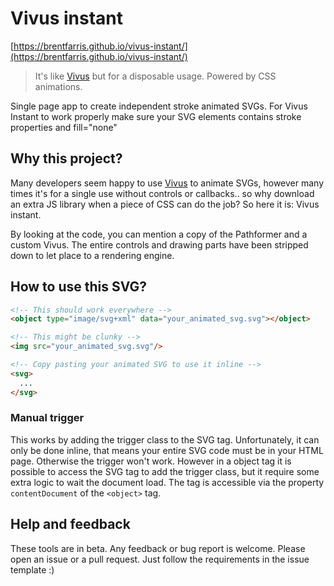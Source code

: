 # Vivus instant

[https://brentfarris.github.io/vivus-instant/](https://brentfarris.github.io/vivus-instant/)

> It's like [Vivus](https://maxwellito.github.io/vivus/) but for a disposable usage. Powered by CSS animations.

Single page app to create independent stroke animated SVGs. For Vivus Instant to work properly make sure your SVG elements contains stroke properties and fill="none"

## Why this project?

Many developers seem happy to use [Vivus](https://maxwellito.github.io/vivus/) to animate SVGs, however many times it's for a single use without controls or callbacks.. so why download an extra JS library when a piece of CSS can do the job? So here it is: Vivus instant.

By looking at the code, you can mention a copy of the Pathformer and a custom Vivus. The entire controls and drawing parts have been stripped down to let place to a rendering engine.

## How to use this SVG?

```html
<!-- This should work everywhere -->
<object type="image/svg+xml" data="your_animated_svg.svg"></object>

<!-- This might be clunky -->
<img src="your_animated_svg.svg"/>

<!-- Copy pasting your animated SVG to use it inline -->
<svg>
  ...
</svg>
```

### Manual trigger

This works by adding the trigger class to the SVG tag. Unfortunately, it can only be done inline, that means your entire SVG code must be in your HTML page. Otherwise the trigger won't work.
However in a object tag it is possible to access the SVG tag to add the trigger class, but it require some extra logic to wait the document load. The tag is accessible via the property `contentDocument` of the `<object>` tag.

## Help and feedback

These tools are in beta. Any feedback or bug report is welcome. Please open an issue or a pull request. Just follow the requirements in the issue template :)

